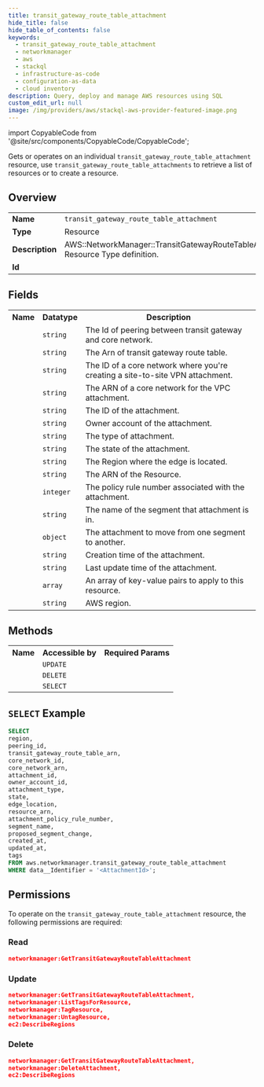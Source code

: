 ```yaml
---
title: transit_gateway_route_table_attachment
hide_title: false
hide_table_of_contents: false
keywords:
  - transit_gateway_route_table_attachment
  - networkmanager
  - aws
  - stackql
  - infrastructure-as-code
  - configuration-as-data
  - cloud inventory
description: Query, deploy and manage AWS resources using SQL
custom_edit_url: null
image: /img/providers/aws/stackql-aws-provider-featured-image.png
---
```


import CopyableCode from '@site/src/components/CopyableCode/CopyableCode';

Gets or operates on an individual <code>transit_gateway_route_table_attachment</code> resource, use <code>transit_gateway_route_table_attachments</code> to retrieve a list of resources or to create a resource.

## Overview
<table><tbody>
<tr><td><b>Name</b></td><td><code>transit_gateway_route_table_attachment</code></td></tr>
<tr><td><b>Type</b></td><td>Resource</td></tr>
<tr><td><b>Description</b></td><td>AWS::NetworkManager::TransitGatewayRouteTableAttachment Resource Type definition.</td></tr>
<tr><td><b>Id</b></td><td><CopyableCode code="aws.networkmanager.transit_gateway_route_table_attachment" /></td></tr>
</tbody></table>

## Fields
<table><tbody>
<tr><th>Name</th><th>Datatype</th><th>Description</th></tr>
<tr><td><CopyableCode code="peering_id" /></td><td><code>string</code></td><td>The Id of peering between transit gateway and core network.</td></tr>
<tr><td><CopyableCode code="transit_gateway_route_table_arn" /></td><td><code>string</code></td><td>The Arn of transit gateway route table.</td></tr>
<tr><td><CopyableCode code="core_network_id" /></td><td><code>string</code></td><td>The ID of a core network where you're creating a site-to-site VPN attachment.</td></tr>
<tr><td><CopyableCode code="core_network_arn" /></td><td><code>string</code></td><td>The ARN of a core network for the VPC attachment.</td></tr>
<tr><td><CopyableCode code="attachment_id" /></td><td><code>string</code></td><td>The ID of the attachment.</td></tr>
<tr><td><CopyableCode code="owner_account_id" /></td><td><code>string</code></td><td>Owner account of the attachment.</td></tr>
<tr><td><CopyableCode code="attachment_type" /></td><td><code>string</code></td><td>The type of attachment.</td></tr>
<tr><td><CopyableCode code="state" /></td><td><code>string</code></td><td>The state of the attachment.</td></tr>
<tr><td><CopyableCode code="edge_location" /></td><td><code>string</code></td><td>The Region where the edge is located.</td></tr>
<tr><td><CopyableCode code="resource_arn" /></td><td><code>string</code></td><td>The ARN of the Resource.</td></tr>
<tr><td><CopyableCode code="attachment_policy_rule_number" /></td><td><code>integer</code></td><td>The policy rule number associated with the attachment.</td></tr>
<tr><td><CopyableCode code="segment_name" /></td><td><code>string</code></td><td>The name of the segment that attachment is in.</td></tr>
<tr><td><CopyableCode code="proposed_segment_change" /></td><td><code>object</code></td><td>The attachment to move from one segment to another.</td></tr>
<tr><td><CopyableCode code="created_at" /></td><td><code>string</code></td><td>Creation time of the attachment.</td></tr>
<tr><td><CopyableCode code="updated_at" /></td><td><code>string</code></td><td>Last update time of the attachment.</td></tr>
<tr><td><CopyableCode code="tags" /></td><td><code>array</code></td><td>An array of key-value pairs to apply to this resource.</td></tr>
<tr><td><CopyableCode code="region" /></td><td><code>string</code></td><td>AWS region.</td></tr>

</tbody></table>

## Methods

<table><tbody>
  <tr>
    <th>Name</th>
    <th>Accessible by</th>
    <th>Required Params</th>
  </tr>
  <tr>
    <td><CopyableCode code="update_resource" /></td>
    <td><code>UPDATE</code></td>
    <td><CopyableCode code="data__Identifier, data__PatchDocument, region" /></td>
  </tr>
  <tr>
    <td><CopyableCode code="delete_resource" /></td>
    <td><code>DELETE</code></td>
    <td><CopyableCode code="data__Identifier, region" /></td>
  </tr>
  <tr>
    <td><CopyableCode code="get_resource" /></td>
    <td><code>SELECT</code></td>
    <td><CopyableCode code="data__Identifier, region" /></td>
  </tr>
</tbody></table>

## `SELECT` Example
```sql
SELECT
region,
peering_id,
transit_gateway_route_table_arn,
core_network_id,
core_network_arn,
attachment_id,
owner_account_id,
attachment_type,
state,
edge_location,
resource_arn,
attachment_policy_rule_number,
segment_name,
proposed_segment_change,
created_at,
updated_at,
tags
FROM aws.networkmanager.transit_gateway_route_table_attachment
WHERE data__Identifier = '<AttachmentId>';
```

## Permissions

To operate on the <code>transit_gateway_route_table_attachment</code> resource, the following permissions are required:

### Read
```json
networkmanager:GetTransitGatewayRouteTableAttachment
```

### Update
```json
networkmanager:GetTransitGatewayRouteTableAttachment,
networkmanager:ListTagsForResource,
networkmanager:TagResource,
networkmanager:UntagResource,
ec2:DescribeRegions
```

### Delete
```json
networkmanager:GetTransitGatewayRouteTableAttachment,
networkmanager:DeleteAttachment,
ec2:DescribeRegions
```

